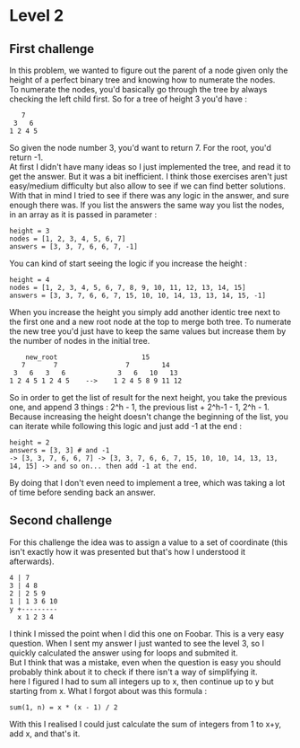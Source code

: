 # Level 2

## First challenge
In this problem, we wanted to figure out the parent of a node given only the height of a perfect binary tree and knowing how to numerate the nodes.  
To numerate the nodes, you'd basically go through the tree by always checking the left child first. So for a tree of height 3 you'd have :  
```
   7
 3   6
1 2 4 5
```
So given the node number 3, you'd want to return 7. For the root, you'd return -1.  
At first I didn't have many ideas so I just implemented the tree, and read it to get the answer. But it was a bit inefficient. I think those exercises aren't just easy/medium difficulty but also allow to see if we can find better solutions.  
With that in mind I tried to see if there was any logic in the answer, and sure enough there was. If you list the answers the same way you list the nodes, in an array as it is passed in parameter :  
```
height = 3
nodes = [1, 2, 3, 4, 5, 6, 7]
answers = [3, 3, 7, 6, 6, 7, -1]
```
You can kind of start seeing the logic if you increase the height :  
```
height = 4
nodes = [1, 2, 3, 4, 5, 6, 7, 8, 9, 10, 11, 12, 13, 14, 15]
answers = [3, 3, 7, 6, 6, 7, 15, 10, 10, 14, 13, 13, 14, 15, -1]
```
When you increase the height you simply add another identic tree next to the first one and a new root node at the top to merge both tree. To numerate the new tree you'd just have to keep the same values but increase them by the number of nodes in the initial tree.  
```
    new_root                     15
   7       7                 7        14 
 3   6   3   6             3   6   10   13
1 2 4 5 1 2 4 5    -->    1 2 4 5 8 9 11 12
```
So in order to get the list of result for the next height, you take the previous one, and append 3 things : 2^h - 1, the previous list + 2^h-1 - 1, 2^h - 1. Because increasing the height doesn't change the beginning of the list, you can iterate while following this logic and just add -1 at the end :  
```
height = 2
answers = [3, 3] # and -1
-> [3, 3, 7, 6, 6, 7] -> [3, 3, 7, 6, 6, 7, 15, 10, 10, 14, 13, 13, 14, 15] -> and so on... then add -1 at the end.
```
By doing that I don't even need to implement a tree, which was taking a lot of time before sending back an answer.  

## Second challenge
For this challenge the idea was to assign a value to a set of coordinate (this isn't exactly how it was presented but that's how I understood it afterwards).  
```
4 | 7
3 | 4 8
2 | 2 5 9
1 | 1 3 6 10
y +---------
  x 1 2 3 4 
```
I think I missed the point when I did this one on Foobar. This is a very easy question. When I sent my answer I just wanted to see the level 3, so I quickly calculated the answer using for loops and submited it.  
But I think that was a mistake, even when the question is easy you should probably think about it to check if there isn't a way of simplifying it.  
here I figured I had to sum all integers up to x, then continue up to y but starting from x. What I forgot about was this formula :
```
sum(1, n) = x * (x - 1) / 2
```
With this I realised I could just calculate the sum of integers from 1 to x+y, add x, and that's it.
